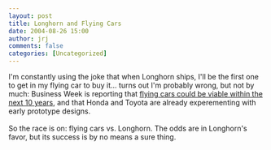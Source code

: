 ```yaml
---
layout: post
title: Longhorn and Flying Cars
date: 2004-08-26 15:00
author: jrj
comments: false
categories: [Uncategorized]
---
```

<span style="color:gray"></span>I'm constantly using the joke that when Longhorn ships, I'll be the first one to get in my flying car to buy it... turns out I'm probably wrong, but not by much: Business Week is reporting that <a href="http://www.businessweek.com/technology/content/aug2004/tc20040825_4462_tc119.htm" target="_blank">flying cars could be viable within the next 10 years</a>, and that Honda and Toyota are already experementing with early prototype designs.<br /><br />So the race is on: flying cars vs. Longhorn. The odds are in Longhorn's favor, but its success is by no means a sure thing.<span style="color:gray"></span>
